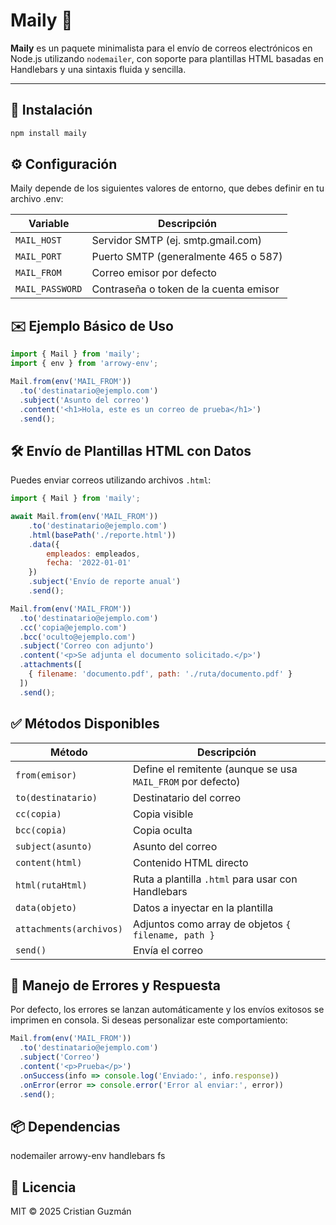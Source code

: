 # Maily 📧

**Maily** es un paquete minimalista para el envío de correos electrónicos en Node.js utilizando `nodemailer`, con soporte para plantillas HTML basadas en Handlebars y una sintaxis fluida y sencilla.

---

## 🚀 Instalación

```bash
npm install maily
```

## ⚙️ Configuración
Maily depende de los siguientes valores de entorno, que debes definir en tu archivo .env:

| Variable        | Descripción                            |
| --------------- | -------------------------------------- |
| `MAIL_HOST`     | Servidor SMTP (ej. smtp.gmail.com)     |
| `MAIL_PORT`     | Puerto SMTP (generalmente 465 o 587)   |
| `MAIL_FROM`     | Correo emisor por defecto              |
| `MAIL_PASSWORD` | Contraseña o token de la cuenta emisor |


## ✉️ Ejemplo Básico de Uso

```js
import { Mail } from 'maily';
import { env } from 'arrowy-env';

Mail.from(env('MAIL_FROM'))
  .to('destinatario@ejemplo.com')
  .subject('Asunto del correo')
  .content('<h1>Hola, este es un correo de prueba</h1>')
  .send();
```

## 🛠️ Envío de Plantillas HTML con Datos
Puedes enviar correos utilizando archivos `.html`:

```js
import { Mail } from 'maily';

await Mail.from(env('MAIL_FROM'))
    .to('destinatario@ejemplo.com')
    .html(basePath('./reporte.html'))
    .data({
        empleados: empleados,
        fecha: '2022-01-01'
    })
    .subject('Envío de reporte anual')
    .send();

Mail.from(env('MAIL_FROM'))
  .to('destinatario@ejemplo.com')
  .cc('copia@ejemplo.com')
  .bcc('oculto@ejemplo.com')
  .subject('Correo con adjunto')
  .content('<p>Se adjunta el documento solicitado.</p>')
  .attachments([
    { filename: 'documento.pdf', path: './ruta/documento.pdf' }
  ])
  .send();
```

## ✅ Métodos Disponibles

| Método                  | Descripción                                                 |
| ----------------------- | ----------------------------------------------------------- |
| `from(emisor)`          | Define el remitente (aunque se usa `MAIL_FROM` por defecto) |
| `to(destinatario)`      | Destinatario del correo                                     |
| `cc(copia)`             | Copia visible                                               |
| `bcc(copia)`            | Copia oculta                                                |
| `subject(asunto)`       | Asunto del correo                                           |
| `content(html)`         | Contenido HTML directo                                      |
| `html(rutaHtml)`        | Ruta a plantilla `.html` para usar con Handlebars           |
| `data(objeto)`          | Datos a inyectar en la plantilla                            |
| `attachments(archivos)` | Adjuntos como array de objetos `{ filename, path }`         |
| `send()`                | Envía el correo                                             |


## 🐞 Manejo de Errores y Respuesta
Por defecto, los errores se lanzan automáticamente y los envíos exitosos se imprimen en consola. Si deseas personalizar este comportamiento:

```js
Mail.from(env('MAIL_FROM'))
  .to('destinatario@ejemplo.com')
  .subject('Correo')
  .content('<p>Prueba</p>')
  .onSuccess(info => console.log('Enviado:', info.response))
  .onError(error => console.error('Error al enviar:', error))
  .send();
```

## 📦 Dependencias
nodemailer
arrowy-env
handlebars
fs

## 📝 Licencia
MIT © 2025 Cristian Guzmán